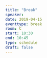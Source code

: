 ```yaml
---
title: "Break"
speaker:
date: 2019-04-15
eventtype: break
room: C
start: 10:30
end: 10:45
type: schedule
draft: false
---
```

